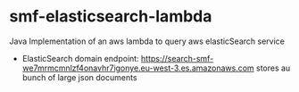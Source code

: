 # smf-elasticsearch-lambda
Java Implementation of an aws lambda to query aws elasticSearch service

- ElasticSearch domain endpoint: https://search-smf-we7mrmcmnlzf4onavhr7igonye.eu-west-3.es.amazonaws.com
  stores au bunch of large json documents

